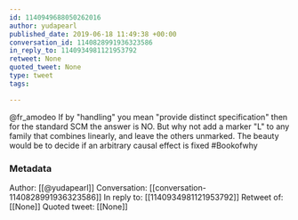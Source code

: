 ```yaml
---
id: 1140949688050262016
author: yudapearl
published_date: 2019-06-18 11:49:38 +00:00
conversation_id: 1140828991936323586
in_reply_to: 1140934981121953792
retweet: None
quoted_tweet: None
type: tweet
tags:

---
```


@fr_amodeo If by "handling" you mean "provide distinct specification" then for the standard SCM the answer is NO. But why not add a marker "L" to any family that combines linearly, and leave the others unmarked. The beauty would be to decide if an arbitrary causal effect is fixed #Bookofwhy

### Metadata

Author: [[@yudapearl]]
Conversation: [[conversation-1140828991936323586]]
In reply to: [[1140934981121953792]]
Retweet of: [[None]]
Quoted tweet: [[None]]
